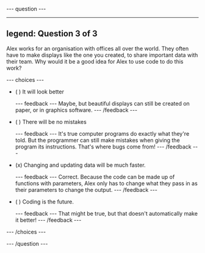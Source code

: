 
--- question ---

---
legend: Question 3 of 3
---

Alex works for an organisation with offices all over the world. They often have to make displays like the one you created, to share important data with their team. Why would it be a good idea for Alex to use code to do this work?

--- choices ---

- ( ) It will look better


  --- feedback ---
  Maybe, but beautiful displays can still be created on paper, or in graphics software. 
  --- /feedback ---

- ( ) There will be no mistakes

  --- feedback ---
  It's true computer programs do exactly what they're told. But the programmer can still make mistakes when giving the program its instructions. That's where bugs come from!
  --- /feedback ---

- (x) Changing and updating data will be much faster.

  --- feedback ---
  Correct. Because the code can be made up of functions with parameters, Alex only has to change what they pass in as their parameters to change the output.
  --- /feedback ---

- ( ) Coding is the future.

  --- feedback ---
  That might be true, but that doesn't automatically make it better!
  --- /feedback ---

--- /choices ---

--- /question ---
